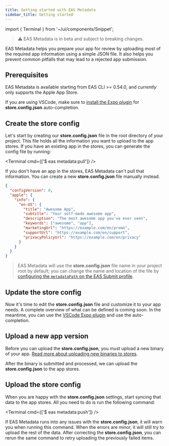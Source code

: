 ```yaml
---
title: Getting started with EAS Metadata
sidebar_title: Getting started
---
```


import { Terminal } from '~/ui/components/Snippet';

> ⚠️ EAS Metadata is in beta and subject to breaking changes.

EAS Metadata helps you prepare your app for review by uploading most of the required app information using a simple JSON file. It also helps you prevent common pitfalls that may lead to a rejected app submission.

## Prerequisites

EAS Metadata is available starting from EAS CLI >= 0.54.0, and _currently_ only supports the Apple App Store.

If you are using VSCode, make sure to [install the Expo plugin](https://github.com/expo/vscode-expo) for **store.config.json** auto-completion.

## Create the store config

Let's start by creating our **store.config.json** file in the root directory of your project. This file holds all the information you want to upload to the app stores. If you have an existing app in the stores, you can generate the config file by running:

<Terminal cmd={['$ eas metadata:pull']} />

If you don't have an app in the stores, EAS Metadata can't pull that information. You can create a new **store.config.json** file manually instead.

```json
{
  "configVersion": 0,
  "apple": {
    "info": {
      "en-US": {
        "title": "Awesome App",
        "subtitle": "Your self-made awesome app",
        "description": "The most awesome app you've ever seen",
        "keywords": ["awesome", "app"],
        "marketingUrl": "https://example.com/en/promo",
        "supportUrl": "https://example.com/en/support",
        "privacyPolicyUrl": "https://example.com/en/privacy"
      }
    }
  }
}
```

> EAS Metadata will use the **store.config.json** file name in your project root by default; you can change the name and location of the file by [configuring the `metadataPath` on the EAS Submit profile](../submit/eas-json.md#metadatapath).

## Update the store config

Now it's time to edit the **store.config.json** file and customize it to your app needs. A complete overview of what can be defined is coming soon. In the meantime, you can use the [VSCode Expo plugin](https://github.com/expo/vscode-expo) and use the auto-completion.
<!-- Disabled due to missing config overview
You can find all available options for the **store.config.json** in the [store configuration reference](./store-json.md). -->

## Upload a new app version

Before you can upload the **store.config.json**, you must upload a new binary of your app. [Read more about uploading new binaries to stores](../distribution/uploading-apps.md).

After the binary is submitted and processed, we can upload the **store.config.json** to the app stores.

## Upload the store config

When you are happy with the **store.config.json** settings, start syncing that data to the app stores. All you need to do is run the following command:

<Terminal cmd={['$ eas metadata:push']} />

If EAS Metadata runs into any issues with the **store.config.json**, it will warn you when running this command. When the errors are minor, it will still try to upload the rest of the data. After correcting the **store.config.json**, you can rerun the same command to retry uploading the previously failed items.

<!-- Disabled due to missing config overview
## Next

You can explore all available configuration options in the [store configuration reference](./store-json.md).
-->
